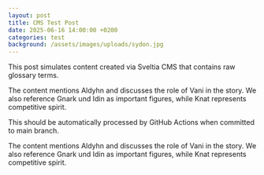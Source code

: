 ```yaml
---
layout: post
title: CMS Test Post
date: 2025-06-16 14:00:00 +0200
categories: test
background: /assets/images/uploads/sydon.jpg
---
```

This post simulates content created via Sveltia CMS that contains raw glossary terms.

The content mentions Aldyhn and discusses the role of Vani in the story. We also reference Gnark und Idin as important figures, while Knat represents competitive spirit.

This should be automatically processed by GitHub Actions when committed to main branch.

The content mentions Aldyhn and discusses the role of Vani in the story. We also reference Gnark und Idin as important figures, while Knat represents competitive spirit.
